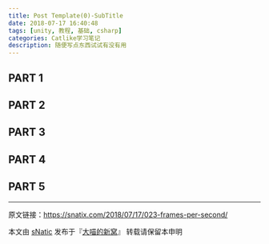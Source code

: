 ```yaml
---
title: Post Template(0)-SubTitle
date: 2018-07-17 16:40:48
tags: [unity, 教程, 基础, csharp]
categories: Catlike学习笔记
description: 随便写点东西试试有没有用
---
```



<!--more-->

## PART 1 

## PART 2 

## PART 3 

## PART 4

## PART 5 

---

原文链接：https://snatix.com/2018/07/17/023-frames-per-second/

本文由 [sNatic](https://github.com/sNaticY) 发布于『[大喵的新窝](https://snatix.com)』 转载请保留本申明